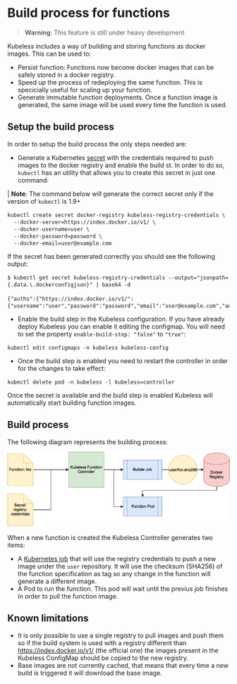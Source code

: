 # Build process for functions

> **Warning**: This feature is still under heavy development

Kubeless includes a way of building and storing functions as docker images. This can be used to:

 - Persist function: Functions now become docker images that can be safely stored in a docker registry.
 - Speed up the process of redeploying the same function. This is specicially useful for scaling up your function.
 - Generate immutable function deployments. Once a function image is generated, the same image will be used every time the function is used.

## Setup the build process

In order to setup the build process the only steps needed are:

 - Generate a Kubernetes [secret](https://kubernetes.io/docs/concepts/configuration/secret) with the credentials required to push images to the docker registry and enable the build st. In order to do so, `kubectl` has an utility that allows you to create this secret in just one command:

| **Note**: The command below will generate the correct secret only if the version of `kubectl` is 1.9+ 

```console
kubectl create secret docker-registry kubeless-registry-credentials \
  --docker-server=https://index.docker.io/v1/ \
  --docker-username=user \
  --docker-password=password \
  --docker-email=user@example.com
```

If the secret has been generated correctly you should see the following output:

```console
$ kubectl get secret kubeless-registry-credentials --output="jsonpath={.data.\.dockerconfigjson}" | base64 -d

{"auths":{"https://index.docker.io/v1/":{"username":"user","password":"password","email":"user@example.com","auth":"dGVfdDpwYZNz"}}}
```

 - Enable the build step in the Kubeless configuration. If you have already deploy Kubeless you can enable it editing the configmap. You will need to set the property `enable-build-step: "false"` to `"true"`:

 ```console
 kubectl edit configmaps -n kubeless kubeless-config
 ```

 - Once the build step is enabled you need to restart the controller in order for the changes to take effect:

 ```console
 kubectl delete pod -n kubeless -l kubeless=controller
 ```

Once the secret is available and the build step is enabled Kubeless will automatically start building function images.

## Build process

The following diagram represents the building process:

![Build Process](./img/build-process.png)

When a new function is created the Kubeless Controller generates two items:
 
 - A [Kubernetes job](https://kubernetes.io/docs/concepts/workloads/controllers/jobs-run-to-completion/) that will use the registry credentials to push a new image under the `user` repository. It will use the checksum (SHA256) of the function specification as tag so any change in the function will generate a different image.
 - A Pod to run the function. This pod will wait until the previus job finishes in order to pull the function image.

## Known limitations

 - It is only possible to use a single registry to pull images and push them so if the build system is used with a registry different than https://index.docker.io/v1/ (the official one) the images present in the Kubeless ConfigMap should be copied to the new registry.
 - Base images are not currently cached, that means that every time a new build is triggered it will download the base image.
 